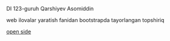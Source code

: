 DI 123-guruh Qarshiyev Asomiddin 
<p>web ilovalar yaratish fanidan bootstrapda tayorlangan topshiriq </p> 
<a href="https://asomiddin2024.github.io/web-amaly/">open side</a>
